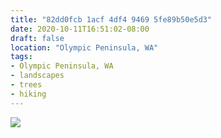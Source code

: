 ```yaml
---
title: "82dd0fcb 1acf 4df4 9469 5fe89b50e5d3"
date: 2020-10-11T16:51:02-08:00
draft: false
location: "Olympic Peninsula, WA"
tags:
- Olympic Peninsula, WA
- landscapes
- trees
- hiking
---
```


![](https://d17enza3bfujl8.cloudfront.net/82dd0fcb-1acf-4df4-9469-5fe89b50e5d3.jpg)
